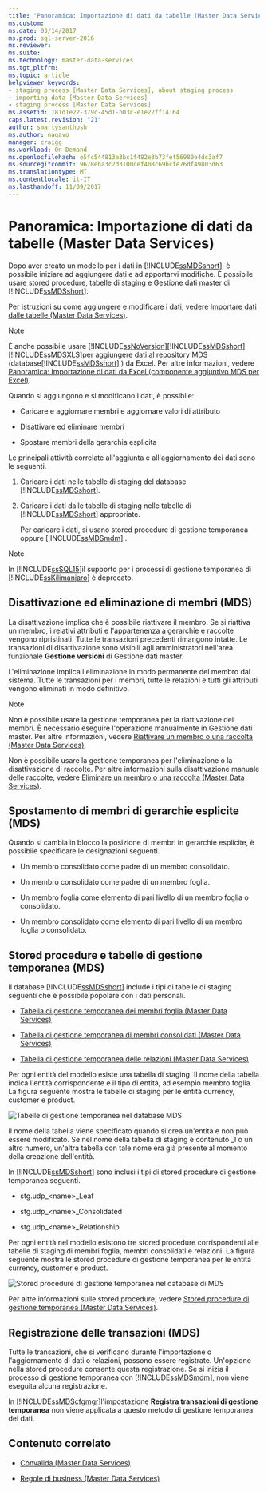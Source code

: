 ```yaml
---
title: 'Panoramica: Importazione di dati da tabelle (Master Data Services) | Microsoft Docs'
ms.custom: 
ms.date: 03/14/2017
ms.prod: sql-server-2016
ms.reviewer: 
ms.suite: 
ms.technology: master-data-services
ms.tgt_pltfrm: 
ms.topic: article
helpviewer_keywords:
- staging process [Master Data Services], about staging process
- importing data [Master Data Services]
- staging process [Master Data Services]
ms.assetid: 181d1e22-379c-45d1-b03c-e1e22ff14164
caps.latest.revision: "21"
author: smartysanthosh
ms.author: nagavo
manager: craigg
ms.workload: On Demand
ms.openlocfilehash: e5fc544813a3bc1f482e3b73fef56980e4dc3af7
ms.sourcegitcommit: 9678eba3c2d3100cef408c69bcfe76df49803d63
ms.translationtype: MT
ms.contentlocale: it-IT
ms.lasthandoff: 11/09/2017
---
```

# <a name="overview-importing-data-from-tables-master-data-services"></a>Panoramica: Importazione di dati da tabelle (Master Data Services)
  Dopo aver creato un modello per i dati in [!INCLUDE[ssMDSshort](../includes/ssmdsshort-md.md)], è possibile iniziare ad aggiungere dati e ad apportarvi modifiche.   È possibile usare stored procedure, tabelle di staging e Gestione dati master di [!INCLUDE[ssMDSshort](../includes/ssmdsshort-md.md)].  
  
 Per istruzioni su come aggiungere e modificare i dati, vedere [Importare dati dalle tabelle &#40;Master Data Services&#41;](../master-data-services/import-data-from-tables-master-data-services.md).  
  
> [!NOTE]  
>  È anche possibile usare [!INCLUDE[ssNoVersion](../includes/ssnoversion-md.md)][!INCLUDE[ssMDSshort](../includes/ssmdsshort-md.md)][!INCLUDE[ssMDSXLS](../includes/ssmdsxls-md.md)]per aggiungere dati al repository MDS (database[!INCLUDE[ssMDSshort](../includes/ssmdsshort-md.md)] ) da Excel. Per altre informazioni, vedere [Panoramica: Importazione di dati da Excel &#40;componente aggiuntivo MDS per Excel&#41;](../master-data-services/microsoft-excel-add-in/overview-importing-data-from-excel-mds-add-in-for-excel.md).  
  
 Quando si aggiungono e si modificano i dati, è possibile:  
  
-   Caricare e aggiornare membri e aggiornare valori di attributo  
  
-   Disattivare ed eliminare membri  
  
-   Spostare membri della gerarchia esplicita  
  
 Le principali attività correlate all'aggiunta e all'aggiornamento dei dati sono le seguenti.  
  
1.  Caricare i dati nelle tabelle di staging del database [!INCLUDE[ssMDSshort](../includes/ssmdsshort-md.md)].  
  
2.  Caricare i dati dalle tabelle di staging nelle tabelle di [!INCLUDE[ssMDSshort](../includes/ssmdsshort-md.md)] appropriate.  
  
     Per caricare i dati, si usano stored procedure di gestione temporanea oppure [!INCLUDE[ssMDSmdm](../includes/ssmdsmdm-md.md)] .  
  
> [!NOTE]  
>  In [!INCLUDE[ssSQL15](../includes/sssql15-md.md)]il supporto per i processi di gestione temporanea di [!INCLUDE[ssKilimanjaro](../includes/sskilimanjaro-md.md)] è deprecato.  
  
## <a name="deactivating-and-deleting-members-mds"></a>Disattivazione ed eliminazione di membri (MDS)  
 La disattivazione implica che è possibile riattivare il membro. Se si riattiva un membro, i relativi attributi e l'appartenenza a gerarchie e raccolte vengono ripristinati. Tutte le transazioni precedenti rimangono intatte. Le transazioni di disattivazione sono visibili agli amministratori nell'area funzionale **Gestione versioni** di Gestione dati master.  
  
 L'eliminazione implica l'eliminazione in modo permanente del membro dal sistema. Tutte le transazioni per i membri, tutte le relazioni e tutti gli attributi vengono eliminati in modo definitivo.  
  
> [!NOTE]  
>  Non è possibile usare la gestione temporanea per la riattivazione dei membri. È necessario eseguire l'operazione manualmente in Gestione dati master. Per altre informazioni, vedere [Riattivare un membro o una raccolta &#40;Master Data Services&#41;](../master-data-services/reactivate-a-member-or-collection-master-data-services.md).  
>   
>  Non è possibile usare la gestione temporanea per l'eliminazione o la disattivazione di raccolte. Per altre informazioni sulla disattivazione manuale delle raccolte, vedere [Eliminare un membro o una raccolta &#40;Master Data Services&#41;](../master-data-services/delete-a-member-or-collection-master-data-services.md).  
  
## <a name="moving-explicit-hierarchy-members-mds"></a>Spostamento di membri di gerarchie esplicite (MDS)  
 Quando si cambia in blocco la posizione di membri in gerarchie esplicite, è possibile specificare le designazioni seguenti.  
  
-   Un membro consolidato come padre di un membro consolidato.  
  
-   Un membro consolidato come padre di un membro foglia.  
  
-   Un membro foglia come elemento di pari livello di un membro foglia o consolidato.  
  
-   Un membro consolidato come elemento di pari livello di un membro foglia o consolidato.  
  
## <a name="staging-tables-and-stored-procedures-mds"></a>Stored procedure e tabelle di gestione temporanea (MDS)  
 Il database [!INCLUDE[ssMDSshort](../includes/ssmdsshort-md.md)] include i tipi di tabelle di staging seguenti che è possibile popolare con i dati personali.  
  
-   [Tabella di gestione temporanea dei membri foglia &#40;Master Data Services&#41;](../master-data-services/leaf-member-staging-table-master-data-services.md)  
  
-   [Tabella di gestione temporanea di membri consolidati &#40;Master Data Services&#41;](../master-data-services/consolidated-member-staging-table-master-data-services.md)  
  
-   [Tabella di gestione temporanea delle relazioni &#40;Master Data Services&#41;](../master-data-services/relationship-staging-table-master-data-services.md)  
  
 Per ogni entità del modello esiste una tabella di staging. Il nome della tabella indica l'entità corrispondente e il tipo di entità, ad esempio membro foglia. La figura seguente mostra le tabelle di staging per le entità currency, customer e product.  
  
 ![Tabelle di gestione temporanea nel database MDS](../master-data-services/media/mds-staging-tables.png "Tabelle di gestione temporanea nel database MDS")  
  
 Il nome della tabella viene specificato quando si crea un'entità e non può essere modificato. Se nel nome della tabella di staging è contenuto _1 o un altro numero, un'altra tabella con tale nome era già presente al momento della creazione dell'entità.  
  
 In [!INCLUDE[ssMDSshort](../includes/ssmdsshort-md.md)] sono inclusi i tipi di stored procedure di gestione temporanea seguenti.  
  
-   stg.udp_\<name>_Leaf  
  
-   stg.udp_\<name>_Consolidated  
  
-   stg.udp_\<name>_Relationship  
  
 Per ogni entità nel modello esistono tre stored procedure corrispondenti alle tabelle di staging di membri foglia, membri consolidati e relazioni.  La figura seguente mostra le stored procedure di gestione temporanea per le entità currency, customer e product.  
  
 ![Stored procedure di gestione temporanea nel database di MDS](../master-data-services/media/mds-staging-storedprocedures.png "Stored procedure di gestione temporanea nel database di MDS")  
  
 Per altre informazioni sulle stored procedure, vedere [Stored procedure di gestione temporanea &#40;Master Data Services&#41;](../master-data-services/staging-stored-procedure-master-data-services.md).  
  
## <a name="logging-transactions-mds"></a>Registrazione delle transazioni (MDS)  
 Tutte le transazioni, che si verificano durante l'importazione o l'aggiornamento di dati o relazioni, possono essere registrate. Un'opzione nella stored procedure consente questa registrazione. Se si inizia il processo di gestione temporanea con [!INCLUDE[ssMDSmdm](../includes/ssmdsmdm-md.md)], non viene eseguita alcuna registrazione.  
  
 In [!INCLUDE[ssMDScfgmgr](../includes/ssmdscfgmgr-md.md)]l'impostazione **Registra transazioni di gestione temporanea** non viene applicata a questo metodo di gestione temporanea dei dati.  
  
## <a name="related-content"></a>Contenuto correlato  
  
-   [Convalida &#40;Master Data Services&#41;](../master-data-services/validation-master-data-services.md)  
  
-   [Regole di business &#40;Master Data Services&#41;](../master-data-services/business-rules-master-data-services.md)  
  
  
